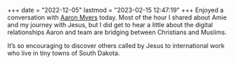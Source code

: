 +++
date = "2022-12-05"
lastmod = "2023-02-15 12:47:19"
+++
Enjoyed a conversation with [Aaron Myers](https://www.linkedin.com/in/aaron-g-myers-79819826) today. Most of the hour I shared about Amie and my journey with Jesus, but I did get to hear a little about the digital relationships Aaron and team are bridging between Christians and Muslims.

It’s so encouraging to discover others called by Jesus to international work who live in tiny towns of South Dakota.
